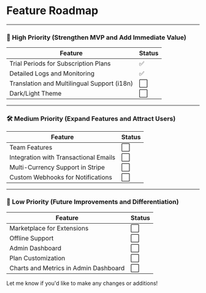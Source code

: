 # **Feature Roadmap**

---

### **🔧 High Priority (Strengthen MVP and Add Immediate Value)**

| **Feature**                                        | **Status** |
|----------------------------------------------------|------------|
| Trial Periods for Subscription Plans               | ✅         |
| Detailed Logs and Monitoring                       | ✅         |
| Translation and Multilingual Support (i18n)        | ⬜         |
| Dark/Light Theme                                   | ⬜         |


---

### **🛠️ Medium Priority (Expand Features and Attract Users)**

| **Feature**                                        | **Status** |
|----------------------------------------------------|------------|
| Team Features                                      | ⬜         |
| Integration with Transactional Emails              | ⬜         |
| Multi-Currency Support in Stripe                   | ⬜         |
| Custom Webhooks for Notifications                  | ⬜         |

---

### **🚀 Low Priority (Future Improvements and Differentiation)**

| **Feature**                                        | **Status** |
|----------------------------------------------------|------------|
| Marketplace for Extensions                         | ⬜         |
| Offline Support                                    | ⬜         |
| Admin Dashboard                                    | ⬜         |
| Plan Customization                                 | ⬜         |
| Charts and Metrics in Admin Dashboard              | ⬜         |

Let me know if you'd like to make any changes or additions!